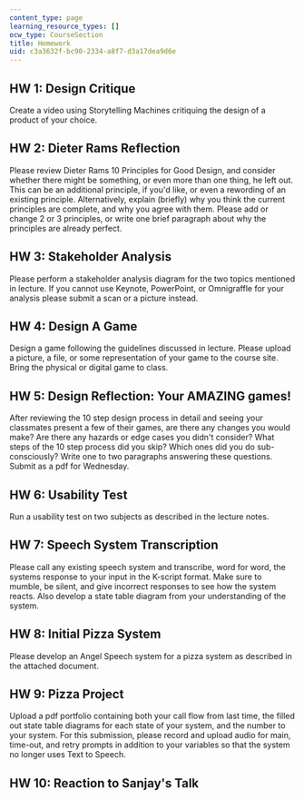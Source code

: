 ```yaml
---
content_type: page
learning_resource_types: []
ocw_type: CourseSection
title: Homework
uid: c3a3632f-bc90-2334-a8f7-d3a17dea9d6e
---
```


HW 1: Design Critique
---------------------

Create a video using Storytelling Machines critiquing the design of a product of your choice.

HW 2: Dieter Rams Reflection
----------------------------

Please review Dieter Rams 10 Principles for Good Design, and consider whether there might be something, or even more than one thing, he left out. This can be an additional principle, if you'd like, or even a rewording of an existing principle. Alternatively, explain (briefly) why you think the current principles are complete, and why you agree with them. Please add or change 2 or 3 principles, or write one brief paragraph about why the principles are already perfect.

HW 3: Stakeholder Analysis
--------------------------

Please perform a stakeholder analysis diagram for the two topics mentioned in lecture. If you cannot use Keynote, PowerPoint, or Omnigraffle for your analysis please submit a scan or a picture instead.

HW 4: Design A Game
-------------------

Design a game following the guidelines discussed in lecture. Please upload a picture, a file, or some representation of your game to the course site. Bring the physical or digital game to class.

HW 5: Design Reflection: Your AMAZING games!
--------------------------------------------

After reviewing the 10 step design process in detail and seeing your classmates present a few of their games, are there any changes you would make? Are there any hazards or edge cases you didn't consider? What steps of the 10 step process did you skip? Which ones did you do sub-consciously? Write one to two paragraphs answering these questions. Submit as a pdf for Wednesday.

HW 6: Usability Test
--------------------

Run a usability test on two subjects as described in the lecture notes.

HW 7: Speech System Transcription
---------------------------------

Please call any existing speech system and transcribe, word for word, the systems response to your input in the K-script format. Make sure to mumble, be silent, and give incorrect responses to see how the system reacts. Also develop a state table diagram from your understanding of the system.

HW 8: Initial Pizza System
--------------------------

Please develop an Angel Speech system for a pizza system as described in the attached document.

HW 9: Pizza Project
-------------------

Upload a pdf portfolio containing both your call flow from last time, the filled out state table diagrams for each state of your system, and the number to your system. For this submission, please record and upload audio for main, time-out, and retry prompts in addition to your variables so that the system no longer uses Text to Speech.

HW 10: Reaction to Sanjay's Talk
--------------------------------